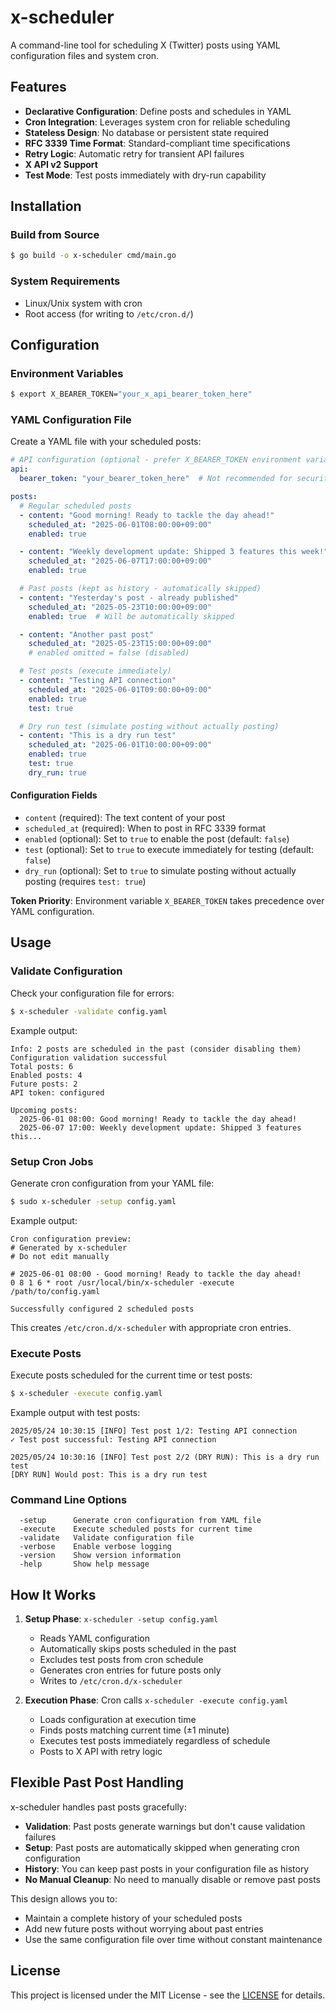 # x-scheduler

A command-line tool for scheduling X (Twitter) posts using YAML configuration files and system cron.

## Features

- **Declarative Configuration**: Define posts and schedules in YAML
- **Cron Integration**: Leverages system cron for reliable scheduling
- **Stateless Design**: No database or persistent state required
- **RFC 3339 Time Format**: Standard-compliant time specifications
- **Retry Logic**: Automatic retry for transient API failures
- **X API v2 Support**
- **Test Mode**: Test posts immediately with dry-run capability

## Installation

### Build from Source

```bash
$ go build -o x-scheduler cmd/main.go
```

### System Requirements

- Linux/Unix system with cron
- Root access (for writing to `/etc/cron.d/`)

## Configuration

### Environment Variables

```bash
$ export X_BEARER_TOKEN="your_x_api_bearer_token_here"
```

### YAML Configuration File

Create a YAML file with your scheduled posts:

```yaml
# API configuration (optional - prefer X_BEARER_TOKEN environment variable)
api:
  bearer_token: "your_bearer_token_here"  # Not recommended for security

posts:
  # Regular scheduled posts
  - content: "Good morning! Ready to tackle the day ahead!"
    scheduled_at: "2025-06-01T08:00:00+09:00"
    enabled: true

  - content: "Weekly development update: Shipped 3 features this week!"
    scheduled_at: "2025-06-07T17:00:00+09:00"
    enabled: true

  # Past posts (kept as history - automatically skipped)
  - content: "Yesterday's post - already published"
    scheduled_at: "2025-05-23T10:00:00+09:00"
    enabled: true  # Will be automatically skipped

  - content: "Another past post"
    scheduled_at: "2025-05-23T15:00:00+09:00"
    # enabled omitted = false (disabled)

  # Test posts (execute immediately)
  - content: "Testing API connection"
    scheduled_at: "2025-06-01T09:00:00+09:00"
    enabled: true
    test: true

  # Dry run test (simulate posting without actually posting)
  - content: "This is a dry run test"
    scheduled_at: "2025-06-01T10:00:00+09:00"
    enabled: true
    test: true
    dry_run: true
```

#### Configuration Fields

- `content` (required): The text content of your post
- `scheduled_at` (required): When to post in RFC 3339 format
- `enabled` (optional): Set to `true` to enable the post (default: `false`)
- `test` (optional): Set to `true` to execute immediately for testing (default: `false`)
- `dry_run` (optional): Set to `true` to simulate posting without actually posting (requires `test: true`)

**Token Priority**: Environment variable `X_BEARER_TOKEN` takes precedence over YAML configuration.

## Usage

### Validate Configuration

Check your configuration file for errors:

```bash
$ x-scheduler -validate config.yaml
```

Example output:
```
Info: 2 posts are scheduled in the past (consider disabling them)
Configuration validation successful
Total posts: 6
Enabled posts: 4
Future posts: 2
API token: configured

Upcoming posts:
  2025-06-01 08:00: Good morning! Ready to tackle the day ahead!
  2025-06-07 17:00: Weekly development update: Shipped 3 features this...
```

### Setup Cron Jobs

Generate cron configuration from your YAML file:

```bash
$ sudo x-scheduler -setup config.yaml
```

Example output:
```
Cron configuration preview:
# Generated by x-scheduler
# Do not edit manually

# 2025-06-01 08:00 - Good morning! Ready to tackle the day ahead!
0 8 1 6 * root /usr/local/bin/x-scheduler -execute /path/to/config.yaml

Successfully configured 2 scheduled posts
```

This creates `/etc/cron.d/x-scheduler` with appropriate cron entries.

### Execute Posts

Execute posts scheduled for the current time or test posts:

```bash
$ x-scheduler -execute config.yaml
```

Example output with test posts:
```
2025/05/24 10:30:15 [INFO] Test post 1/2: Testing API connection
✓ Test post successful: Testing API connection

2025/05/24 10:30:16 [INFO] Test post 2/2 (DRY RUN): This is a dry run test
[DRY RUN] Would post: This is a dry run test
```

### Command Line Options

```
  -setup      Generate cron configuration from YAML file
  -execute    Execute scheduled posts for current time
  -validate   Validate configuration file
  -verbose    Enable verbose logging
  -version    Show version information
  -help       Show help message
```

## How It Works

1. **Setup Phase**: `x-scheduler -setup config.yaml`
   - Reads YAML configuration
   - Automatically skips posts scheduled in the past
   - Excludes test posts from cron schedule
   - Generates cron entries for future posts only
   - Writes to `/etc/cron.d/x-scheduler`

2. **Execution Phase**: Cron calls `x-scheduler -execute config.yaml`
   - Loads configuration at execution time
   - Finds posts matching current time (±1 minute)
   - Executes test posts immediately regardless of schedule
   - Posts to X API with retry logic

## Flexible Past Post Handling

x-scheduler handles past posts gracefully:

- **Validation**: Past posts generate warnings but don't cause validation failures
- **Setup**: Past posts are automatically skipped when generating cron configuration
- **History**: You can keep past posts in your configuration file as history
- **No Manual Cleanup**: No need to manually disable or remove past posts

This design allows you to:
- Maintain a complete history of your scheduled posts
- Add new future posts without worrying about past entries
- Use the same configuration file over time without constant maintenance

## License

This project is licensed under the MIT License - see the [LICENSE](https://opensource.org/license/mit) for details.
